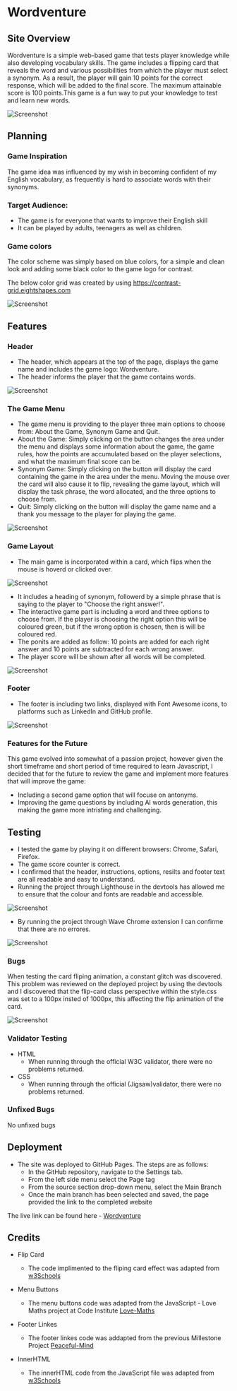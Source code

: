 # Wordventure

## Site Overview

Wordventure is a simple web-based game that tests player knowledge while also developing vocabulary skills. The game includes a flipping card that reveals the word and various possibilities from which the player must select a synonym. As a result, the player will gain 10 points for the correct response, which will be added to the final score. The maximum attainable score is 100 points.This game is a fun way to put your knowledge to test and learn new words.

![Screenshot](assets/images/responsive.png)

## Planning 

### Game Inspiration

The game idea was influenced by my wish in becoming confident of my English vocabulary, as frequently is hard to associate words with their synonyms. 

### Target Audience:

* The game is for everyone that wants to improve their English skill
* It can be played by adults, teenagers as well as children.

### Game colors

The color scheme was simply based on blue colors, for a simple and clean look and adding some black color to the game logo for contrast.

The below color grid was created by using https://contrast-grid.eightshapes.com 

![Screenshot](assets/images/color-grid.png)

## Features

### Header

* The header, which appears at the top of the page, displays the game name and includes the game logo: Wordventure.
* The header informs the player that the game contains words.

![Screenshot](assets/images/logo-and-name.png)

### The Game Menu

* The game menu is providing to the player three main options to choose from: About the Game, Synonym Game and Quit.
* About the Game: Simply clicking on the button changes the area under the menu and displays some information about the game, the game rules, how the points are accumulated based on the player selections, and what the maximum final score can be.
* Synonym Game: Simply clicking on the button will display the card containing the game in the area under the menu. Moving the mouse over the card will also cause it to flip, revealing the game layout, which will display the task phrase, the word allocated, and the three options to choose from.
* Quit: Simply clicking on the button will display the game name and a thank you message to the player for playing the game.

![Screenshot](assets/images/menu.png)

### Game Layout

* The main game is incorporated within a card, which flips when the mouse is hoverd or clicked over.

![Screenshot](assets/images/game-back-image.png)

* It includes a heading of synonym, followerd by a simple phrase that is saying to the player to "Choose the right answer!".
* The interactive game part is including a word and three options to choose from. If the player is choosing the right option this will be coloured green, but if the wrong option is chosen, then is will be coloured red.
* The ponits are added as follow: 10 points are added for each right answer and 10 points are subtracted for each wrong answer. 
* The player score will be shown after all words will be completed.

![Screenshot](assets/images/game-front-image.png)

### Footer

* The footer is including two links, displayed with Font Awesome icons, to platforms such as LinkedIn and GitHub profile.

![Screenshot](assets/images/footer.png)

### Features for the Future

This game evolved into somewhat of a passion project, however given the short timeframe and short period of time required to learn Javascript, I decided that for the future to review the game and implement more features that will improve the game: 

* Including a second game option that will focuse on antonyms.
* Improving the game questions by including AI words generation, this making the game more intristing and challenging.

## Testing

* I tested the game by playing it on different browsers: Chrome, Safari, Firefox.
* The game score counter is correct.
* I confirmed that the header, instructions, options, resilts and footer text are all readable and easy to understand.
* Running the project through Lighthouse in the devtools has allowed me to ensure that the colour and fonts are readable and accessible.

![Screenshot](assets/images/lighthouse.png)

* By running the project through Wave Chrome extension I can confirme that there are no errores.

![Screenshot](assets/images/wave.png)

### Bugs

When testing the card fliping animation, a constant glitch was discovered. This problem was reviewed on the deployed project by using the devtools and I discovered that the flip-card class perspective within the style.css was set to a 100px insted of 1000px, this affecting the flip animation of the card.

![Screenshot](assets/images/bug.png)

### Validator Testing 

* HTML 
    - When running through the official W3C validator, there were no problems returned.
* CSS
    -  When running through the official (Jigsaw)validator, there were no problems returned.

### Unfixed Bugs

No unfixed bugs

## Deployment

* The site was deployed to GitHub Pages. The steps are as follows:
    - In the GitHub repository, navigate to the Settings tab.
    - From the left side menu select the Page tag
    - From the source section drop-down menu, select the Main Branch
    - Once the main branch has been selected and saved, the page provided the link to the completed website

The live link can be found here - [Wordventure](https://martaczm.github.io/Wordventure/)

## Credits

* Flip Card
    - The code implimented to the fliping card effect was adapted from [w3Schools](https://www.w3schools.com/howto/howto_css_flip_card.asp)

* Menu Buttons
    - The menu buttons code was adapted from the JavaScript - Love Maths project at Code Institute [Love-Maths](https://github.com/Code-Institute-Solutions/love-maths-2.0-sourcecode/tree/master/05-tidying-up/01-a-few-last-things)

* Footer Linkes
    - The footer linkes code was addapted from the previous Millestone Project [Peaceful-Mind](https://martaczm.github.io/peaceful-mind/)

* InnerHTML
    - The innerHTML code from the JavaScript file was adapted from [w3Schools](https://www.w3schools.com/jsref/prop_html_innerhtml.asp)